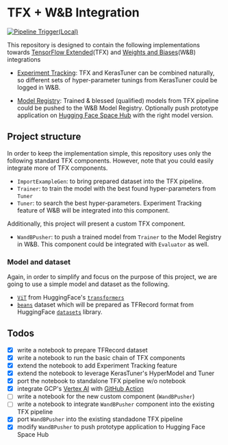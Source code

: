 # TFX + W&B Integration

[![Pipeline Trigger(Local)](https://github.com/deep-diver/TFX-WandB/actions/workflows/local-trigger.yml/badge.svg)](https://github.com/deep-diver/TFX-WandB/actions/workflows/local-trigger.yml)

This repository is designed to contain the following implementations towards [TensorFlow Extended](https://www.tensorflow.org/tfx)(TFX) and [Weights and Biases](https://wandb.ai/site)(W&B) integrations

- [Experiment Tracking](https://wandb.ai/site/experiment-tracking): TFX and KerasTuner can be combined naturally, so different sets of hyper-parameter tunings from KerasTuner could be logged in W&B. 

- [Model Registry](https://model-registry.wandb.ai/): Trained & blessed (qualified) models from TFX pipeline could be pushed to the W&B Model Registry. Optionally push prototype application on [Hugging Face Space Hub](https://huggingface.co/docs/hub/spaces-overview) with the right model version.

## Project structure

In order to keep the implementation simple, this repository uses only the following standard TFX components. However, note that you could easily integrate more of TFX components.

- `ImportExampleGen`: to bring prepared dataset into the TFX pipeline. 
- `Trainer`: to train the model with the best found hyper-parameters from `Tuner`
- `Tuner`: to search the best hyper-parameters. Experiment Tracking feature of W&B will be integrated into this component.

Additionally, this project will present a custom TFX component.

- `WandBPusher`: to push a trained model from `Trainer` to the Model Registry in W&B. This component could be integrated with `Evaluator` as well. 

### Model and dataset

Again, in order to simplify and focus on the purpose of this project, we are going to use a simple model and dataset as the following.

- [`ViT`](https://huggingface.co/docs/transformers/model_doc/vit) from HuggingFace's [`transformers`](https://huggingface.co/docs/transformers/index)
- [`beans`](https://huggingface.co/datasets/beans) dataset which will be prepared as TFRecord format from HuggingFace [`datasets`](https://huggingface.co/docs/datasets/index) library.

## Todos

- [X] write a notebook to prepare TFRecord dataset
- [X] write a notebook to run the basic chain of TFX components
- [X] extend the notebook to add Experiment Tracking feature
- [X] extend the notebook to leverage KerasTuner's HyperModel and Tuner
- [X] port the notebook to standalone TFX pipeline w/o notebook
- [X] integrate GCP's [Vertex AI](https://cloud.google.com/vertex-ai) with [GitHub Action](https://github.com/features/actions)
- [ ] write a notebook for the new custom component (`WandBPusher`)
- [ ] write a notebook to integrate `WandBPusher` component into the existing TFX pipeline
- [X] port `WandBPusher` into the existing standadone TFX pipeline
- [X] modify `WandBPusher` to push prototype application to Hugging Face Space Hub
